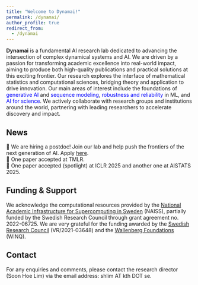 ```yaml
---
title: "Welcome to Dynamai!"
permalink: /dynamai/
author_profile: true
redirect_from:
  - /dynamai
---
```


**Dynamai** is a fundamental AI research lab dedicated to advancing the intersection of complex dynamical systems and AI. We are driven by a passion for transforming academic excellence into real-world impact, aiming to produce both high-quality publications and practical solutions at this exciting frontier.
Our research explores the interface of mathematical statistics and computational sciences, bridging theory and application to drive innovation. Our main areas of interest include the foundations of <span style="color: blue;">generative AI</span> and <span style="color: blue">sequence modeling</span>, <span style="color: blue">robustness and reliability</span> in ML, and <span style="color: blue">AI for science</span>. We actively collaborate with research groups and institutions around the world, partnering with leading researchers to accelerate discovery and impact. 
<br>

## News
📣 We are hiring a postdoc! Join our lab and help push the frontiers of the next generation of AI. Apply [here](https://academicjobsonline.org/ajo/jobs/30017).
<br>
📣 One paper accepted at TMLR.
<br>
📣 One paper accepted (spotlight) at ICLR 2025 and another one at AISTATS 2025.
<br>

## Funding & Support 
We acknowledge the computational resources provided by the [National Academic Infrastructure for Supercomputing in Sweden](https://www.naiss.se/) (NAISS), partially funded by the Swedish Research Council through grant agreement no. 2022-06725. We are very grateful for the funding awarded by the [Swedish Research Council](https://www.vr.se/english.html) (VR/2021-03648) and the [Wallenberg Foundations](https://www.wallenberg.org/en) (WINQ).

## Contact 
For any enquiries and comments, please contact the research director (Soon Hoe Lim) via the email address: shlim AT kth DOT se. 
